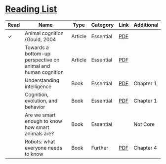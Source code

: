 # [Reading List](https://sussex.leganto.exlibrisgroup.com/leganto/nui/lists/23770970950002461)

| Read | Name | Type | Category | Link | Additional | 
|---|---|---|---|---|---|
| ✓ | Animal cognition (Gould, 2004 | Article | Essential | [PDF](https://github.com/LukeBirkett/study-planner/blob/main/826G5_Intelligence_in_Animals_and_Machines/weeks/week_0/files/animal_cognition.pdf) |  |
| | Towards a bottom-up perspective on animal and human cognition | Article | Essential | [PDF](https://github.com/LukeBirkett/study-planner/blob/main/826G5_Intelligence_in_Animals_and_Machines/weeks/week_0/files/towards_bottom_up.pdf) |  |
| | Understanding intelligence | Book | Essential | [PDF](https://github.com/LukeBirkett/study-planner/blob/main/826G5_Intelligence_in_Animals_and_Machines/weeks/week_0/files/understand_intelligence_ch1.pdf) | Chapter 1 |
| | Cognition, evolution, and behavior | Book | Essential | [PDF](https://github.com/LukeBirkett/study-planner/blob/main/826G5_Intelligence_in_Animals_and_Machines/weeks/week_0/files/cognition_evo_ch1.pdf) | Chapter 1 |
| | Are we smart enough to know how smart animals are? | Book | Essential |  | Not Core |
| | Robots: what everyone needs to know | Book | Further | [PDF](https://github.com/LukeBirkett/study-planner/blob/main/826G5_Intelligence_in_Animals_and_Machines/weeks/week_0/files/robots_husbands_ch1.pdf) | Chapter 4 |

